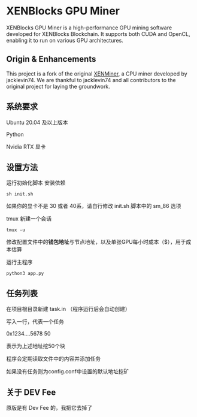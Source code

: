 # XENBlocks GPU Miner

XENBlocks GPU Miner is a high-performance GPU mining software developed for XENBlocks Blockchain. 
It supports both CUDA and OpenCL, enabling it to run on various GPU architectures.

## Origin & Enhancements

This project is a fork of the original [XENMiner](https://github.com/jacklevin74/xenminer), a CPU miner developed by jacklevin74. We are thankful to jacklevin74 and all contributors to the original project for laying the groundwork.


## 系统要求

Ubuntu 20.04 及以上版本

Python

Nvidia RTX 显卡


## 设置方法

运行初始化脚本 安装依赖

```
sh init.sh
```

如果你的显卡不是 30 或者 40系，请自行修改 init.sh 脚本中的 sm_86 选项


tmux 新建一个会话

```
tmux -u 
```

修改配置文件中的**钱包地址**与节点地址，以及单张GPU每小时成本（$），用于成本估算


运行主程序

```
python3 app.py
```

## 任务列表

在项目根目录新建 task.in （程序运行后会自动创建）

写入一行，代表一个任务

0x1234....5678 50

表示为上述地址挖50个块

程序会定期读取文件中的内容并添加任务

如果没有任务则为config.conf中设置的默认地址挖矿


## 关于 DEV Fee

原版是有 Dev Fee 的，我把它去掉了
